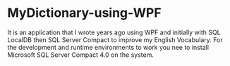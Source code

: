 # MyDictionary-using-WPF
It is an application that I wrote years ago using WPF and initially with SQL LocalDB then SQL Server Compact to improve my English Vocabulary.
For the development and runtime environments to work you nee to install Microsoft SQL Server Compact 4.0 on the system.
